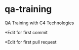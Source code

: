 # qa-training
QA Training with C4 Technologies

*Edit for first commit

*Edit for first pull request
